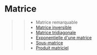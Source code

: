 # Matrice

>> - Matrice remarquable
>> - [Matrice inversible](https://fr.wikipedia.org/wiki/Matrice_inversible)
>> - [Matrice tridiagonale](https://fr.wikipedia.org/wiki/Matrice_tridiagonale)
>> - [Exponentielle d'une matrice](https://fr.wikipedia.org/wiki/Exponentielle_d'une_matrice)
>> - [Sous-matrice](https://fr.wikipedia.org/wiki/Sous-matrice)
>> - [Produit matriciel](https://fr.wikipedia.org/wiki/Produit_matriciel)